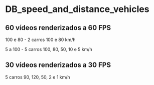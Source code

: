 # DB_speed_and_distance_vehicles


## 60 vídeos renderizados a 60 FPS

  100 e 80 - 2 carros 100 e 80 km/h
  
  5 a 100 - 5 carros 100, 80, 50, 10 e 5 km/h
  
## 30 vídeos renderizados a 30 FPS

  5 carros 90, 120, 50, 2 e 1 km/h
